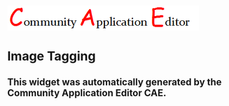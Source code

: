 ![CAE](https://github.com/cae-development/CAE-Deployment-Temp/blob/gh-pages/frontendComponent-Image-Tagging/img/logo.png)  

Image Tagging
===================


This widget was automatically generated by the Community Application Editor CAE.  
---------------
